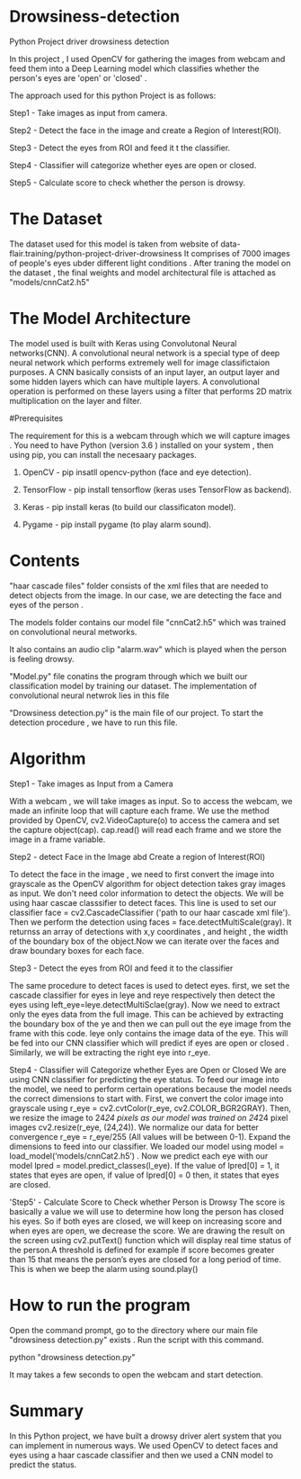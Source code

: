 # Drowsiness-detection
Python Project driver drowsiness detection

In this project , I used OpenCV for gathering the images from webcam and feed them into a Deep Learning model which classifies whether the person's eyes are 'open' or 'closed' .

The approach used for this python Project is as follows:

Step1 - Take images as input from camera.

Step2 - Detect the face in the image and create a Region of Interest(ROI).

Step3 - Detect the eyes from ROI and feed it t the classifier.

Step4 - Classifier will categorize whether eyes are open or closed.

Step5 - Calculate score to check whether the person is drowsy.

# The Dataset

The dataset used for this model is taken from website of data-flair.training/python-project-driver-drowsiness
It comprises of 7000 images of people's eyes ubder different light conditions . After traning the model on the dataset , the final weights and model architectural file is attached as "models/cnnCat2.h5"

# The Model Architecture

The model used is  built with Keras using Convolutonal Neural networks(CNN). A convolutional neural network is a special type of deep neural network which performs extremely well for image classifictaion purposes.
A CNN basically consists of an input layer, an output layer and some hidden layers which can have multiple layers. A convolutional operation is performed on these layers using a filter that performs 2D matrix multiplication on the layer and filter.

#Prerequisites

The requirement for this is a webcam through which we will capture images . You need to have Python (version 3.6 )
installed on your system , then using pip, you can install the necesaary packages.

1. OpenCV - pip insatll opencv-python (face and eye detection).

2. TensorFlow - pip install tensorflow (keras uses TensorFlow as backend).

3. Keras - pip install keras (to build our classificaton model).

4. Pygame - pip install pygame (to play alarm sound).

# Contents

"haar cascade files" folder consists of the xml files that are needed to detect objects from the image. In our case, we are detecting the face and eyes of the person .

The models folder contains our model file "cnnCat2.h5" which was trained on convolutional neural metworks.

It also contains an audio clip "alarm.wav" which is played when the person is feeling drowsy.

"Model.py" file conatins the program through which we built our classification model by training our dataset. The implementation of convolutional neural netwrok lies in this file

"Drowsiness detection.py" is the main file of our project. To start the detection procedure , we have to run this file.

# Algorithm 

Step1 - Take images as Input from a Camera

With a webcam , we will take images as input. So to access the webcam, we made an infinite loop that will capture each frame. We use the method provided by OpenCV, cv2.VideoCapture(o) to access the camera and set the capture object(cap).
cap.read() will read each frame and we store the image in a frame variable.

Step2 - detect Face in the Image abd Create a region of Interest(ROI)

To detect the face in the image , we need to first convert the image into grayscale as the OpenCV algorithm for object detection takes gray images as input. We don't need color information to detect the objects. We will be using haar 
cascae classsifier to detect faces. This line is used to set our classifier face = cv2.CascadeClassifier ('path to our haar cascade xml file'). Then we perform the detection using faces = face.detectMultiScale(gray). It returnss an array of detections with x,y coordinates , and height , the width of the boundary box of the object.Now we can iterate over the faces and draw boundary boxes for each face.

Step3 - Detect the eyes from ROI and feed it to the classifier 

The same procedure to detect faces is used to detect eyes. first, we set the cascade classifier for eyes in leye and reye respectively then detect the eyes using left_eye=leye.detectMultiSclae(gray). Now we need to extract only the eyes data from the full image. This can be achieved by extracting the boundary box of the ye and then we can pull out the eye image from the frame with this code.
leye only contains the image data of the eye. This will be fed into our CNN classifier which will predict if eyes are open or closed . Similarly, we will be extracting the right eye into r_eye.

Step4 - Classifier will Categorize whether Eyes are Open or Closed
We are using CNN classifier for predicting the eye status. To feed our image into the model, we need to perform certain operations because the model needs the correct dimensions to start with. First, we convert the color image into grayscale using r_eye = cv2.cvtColor(r_eye, cv2.COLOR_BGR2GRAY). Then, we resize the image to 24*24 pixels as our model was trained on 24*24 pixel images cv2.resize(r_eye, (24,24)). We normalize our data for better convergence r_eye = r_eye/255 (All values will be between 0-1). Expand the dimensions to feed into our classifier. We loaded our model using model = load_model(‘models/cnnCat2.h5’) . Now we predict each eye with our model
lpred = model.predict_classes(l_eye). If the value of lpred[0] = 1, it states that eyes are open, if value of lpred[0] = 0 then, it states that eyes are closed.

'Step5' - Calculate Score to Check whether Person is Drowsy
The score is basically a value we will use to determine how long the person has closed his eyes. So if both eyes are closed, we will keep on increasing score and when eyes are open, we decrease the score. We are drawing the result on the screen using cv2.putText() function which will display real time status of the person.A threshold is defined for example if score becomes greater than 15 that means the person’s eyes are closed for a long period of time. This is when we beep the alarm using sound.play()

# How to run the program

Open the command prompt, go to the directory where our main file "drowsiness detection.py" exists .
Run the script with this command.

python "drowsiness detection.py"

It may takes a few seconds to open the webcam and start detection.

# Summary

In this Python project, we have built a drowsy driver alert system that you can implement in numerous ways. We used OpenCV to detect faces and eyes using a haar cascade classifier and then we used a CNN model to predict the status.



